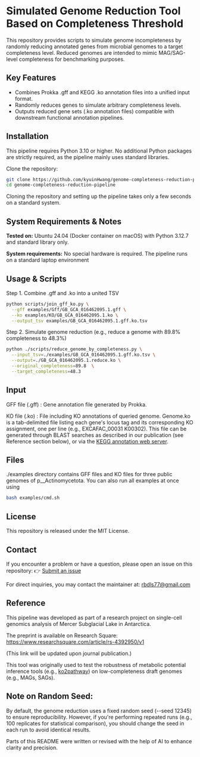 # Simulated Genome Reduction Tool Based on Completeness Threshold

This repository provides scripts to simulate genome incompleteness by randomly reducing annotated genes from microbial genomes to a target completeness level.
Reduced genomes are intended to mimic MAG/SAG-level completeness for benchmarking purposes.

## Key Features
- Combines Prokka .gff and KEGG .ko annotation files into a unified input format.
- Randomly reduces genes to simulate arbitrary completeness levels.
- Outputs reduced gene sets (.ko annotation files) compatible with downstream functional annotation pipelines.

## Installation
This pipeline requires Python 3.10 or higher.
No additional Python packages are strictly required, as the pipeline mainly uses standard libraries.

Clone the repository:

```bash
git clone https://github.com/kyuinHwang/genome-completeness-reduction-pipeline.git
cd genome-completeness-reduction-pipeline
```

Cloning the repository and setting up the pipeline takes only a few seconds on a standard system.

## System Requirements & Notes

**Tested on:** Ubuntu 24.04 (Docker container on macOS) with Python 3.12.7 and standard library only.

**System requirements:** No special hardware is required. The pipeline runs on a standard laptop environment

## Usage & Scripts

Step 1. Combine .gff and .ko into a united TSV
``` bash
python scripts/join_gff_ko.py \
  --gff examples/Gff/GB_GCA_016462095.1.gff \
  --ko examples/KO/GB_GCA_016462095.1.ko \
  --output_tsv examples/GB_GCA_016462095.1.gff.ko.tsv
```

Step 2. Simulate genome reduction (e.g., reduce a genome with 89.8% completeness to 48.3%)
``` bash
python ./scripts/reduce_genome_by_completeness.py \
  --input_tsv=./examples/GB_GCA_016462095.1.gff.ko.tsv \
  --output=./GB_GCA_016462095.1.reduce.ko \
  --original_completeness=89.8  \
  --target_completeness=48.3
```

## Input
GFF file (.gff) : Gene annotation file generated by Prokka.

KO file (.ko) : File including KO annotations of queried genome. Genome.ko is a tab-delimited file listing each gene's locus tag and its corresponding KO assignment, one per line (e.g., EXCAFAC_00031 K00302). This file can be generated through BLAST searches as described in our publication (see Reference section below), or via the [KEGG annotation web server](https://www.kegg.jp/kegg/annotation/).

## Files
./examples directory contains GFF files and KO files for three public genomes of p__Actinomycetota. You can also run all examples at once using 
``` bash
bash examples/cmd.sh
```

## License

This repository is released under the MIT License.

## Contact
If you encounter a problem or have a question, please open an issue on this repository:
👉 [Submit an issue](https://github.com/kyuinHwang/genome-completeness-reduction-pipeline/issues)

For direct inquiries, you may contact the maintainer at: rbdls77@gmail.com

## Reference

This pipeline was developed as part of a research project on single-cell genomics analysis of Mercer Subglacial Lake in Antarctica.

The preprint is available on Research Square:
https://www.researchsquare.com/article/rs-4392950/v1

(This link will be updated upon journal publication.)

This tool was originally used to test the robustness of metabolic potential inference tools (e.g., [ko2pathway](https://github.com/kyuinHwang/ko2pathway)) on low-completeness draft genomes (e.g., MAGs, SAGs).

## Note on Random Seed:
By default, the genome reduction uses a fixed random seed (--seed 12345) to ensure reproducibility. However, if you're performing repeated runs (e.g., 100 replicates for statistical comparison), you should change the seed in each run to avoid identical results.

Parts of this README were written or revised with the help of AI to enhance clarity and precision.
